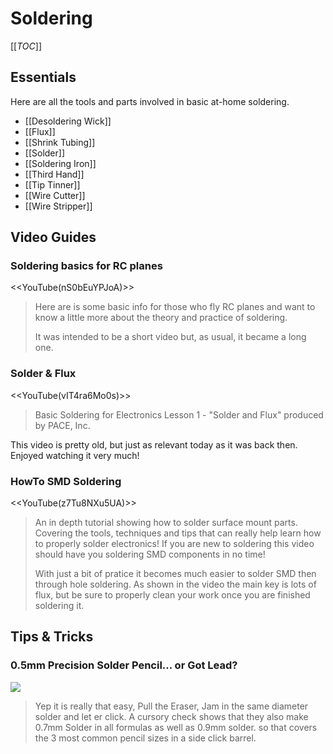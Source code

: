 # Soldering

[[_TOC_]]

## Essentials

Here are all the tools and parts involved in basic at-home soldering.

* [[Desoldering Wick]]
* [[Flux]]
* [[Shrink Tubing]]
* [[Solder]]
* [[Soldering Iron]]
* [[Third Hand]]
* [[Tip Tinner]]
* [[Wire Cutter]]
* [[Wire Stripper]]

## Video Guides

### Soldering basics for RC planes

<<YouTube(nS0bEuYPJoA)>>

> Here are is some basic info for those who fly RC planes and want to know a little more about the theory and practice of soldering.
> 
> It was intended to be a short video but, as usual, it became a long one.

### Solder & Flux

<<YouTube(vIT4ra6Mo0s)>>

> Basic Soldering for Electronics Lesson 1 - "Solder and Flux" produced by PACE, Inc.

This video is pretty old, but just as relevant today as it was back then. Enjoyed watching it very much!

### HowTo SMD Soldering

<<YouTube(z7Tu8NXu5UA)>>

> An in depth tutorial showing how to solder surface mount parts. Covering the tools, techniques and tips that can really help learn how to properly solder electronics! If you are new to soldering this video should have you soldering SMD components in no time!
>
> With just a bit of pratice it becomes much easier to solder SMD then through hole soldering. As shown in the video the main key is lots of flux, but be sure to properly clean your work once you are finished soldering it.

## Tips & Tricks

### 0.5mm Precision Solder Pencil... or Got Lead?

[![](http://cdn.instructables.com/FHF/6FLY/I55MXBVV/FHF6FLYI55MXBVV.LARGE.jpg)](http://www.instructables.com/id/05mm-Precision-Solder-Dispenser-or-Solder-Doodling/)

> Yep it is really that easy, Pull the Eraser, Jam in the same diameter solder and let er click. A cursory check shows that they also make 0.7mm Solder in all formulas as well as 0.9mm solder. so that covers the 3 most common pencil sizes in a side click barrel. 

